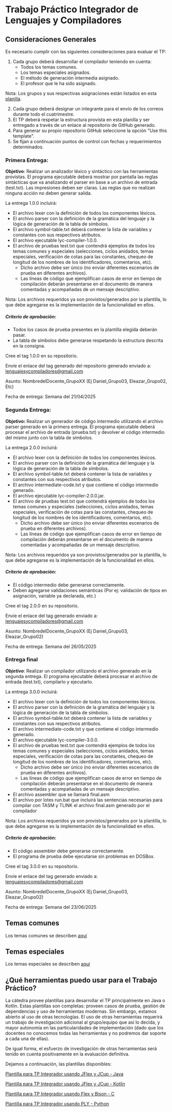 # Trabajo Práctico Integrador de Lenguajes y Compiladores

## Consideraciones Generales

Es necesario cumplir con las siguientes consideraciones para evaluar el TP:

1. Cada grupo deberá desarrollar el compilador teniendo en cuenta:
   - Todos los temas comunes.
   - Los temas especiales asignados.
   - El método de generación intermedia asignado.
   - El profesor que le ha sido asignado.

Nota: Los grupos y sus respectivas asignaciones están listados en esta [planilla](https://docs.google.com/spreadsheets/d/1ilXLve4AHoH-h7xnfaKj4vS6M-5-lx4WvyC9MKwsQ9w/edit?gid=0#gid=0).

2. Cada grupo deberá designar un integrante para el envío de los correos durante todo el cuatrimestre.
3. El TP deberá respetar la estructura provista en esta planilla y ser entregado a través de un enlace al repositorio de GitHub generado.
4. Para generar su propio repositorio GitHub seleccione la opción "Use this template".
5. Se fijan a continuación puntos de control con fechas y requerimientos determinados.


### Primera Entrega:

**Objetivo**: Realizar un analizador léxico y sintáctico con las herramientas provistas. 
El programa ejecutable deberá mostrar por pantalla las reglas sintácticas que va analizando el parser en base a un archivo de entrada (test.txt). 
Las impresiones deben ser claras. Las reglas que no realizan ninguna acción no deben generar salida.

La entrega 1.0.0 incluirá:

- El archivo lexer con la definición de todos los componentes léxicos.
- El archivo parser con la definición de la gramática del lenguaje y la lógica de generación de la tabla de símbolos.
- El archivo symbol-table.txt deberá contener la lista de variables y constantes con sus respectivos atributos.
- El archivo ejecutable lyc-compiler-1.0.0.
- El archivo de pruebas test.txt que contendrá ejemplos de todos los temas comunes y especiales (selecciones, ciclos anidados, temas especiales, verificación de cotas para las constantes, chequeo de longitud de los nombres de los identificadores, comentarios, etc).
  - Dicho archivo debe ser único (no enviar diferentes escenarios de prueba en diferentes archivos).
  - Las líneas de código que ejemplifican casos de error en tiempo de compilación deberán presentarse en el documento de manera comentadas y acompañadas de un mensaje descriptivo.

Nota: Los archivos requeridos ya son provistos/generados por la plantilla, lo que debe agregarse es la implementación de la funcionalidad en ellos.

##### Criterio de aprobación:
- Todos los casos de prueba presentes en la plantilla elegida deberán pasar.
- La tabla de símbolos debe generarse respetando la estructura descrita en la consigna.

Cree el tag 1.0.0 en su repositorio.

Envíe el enlace del tag generado del repositorio generado enviado a: lenguajesycompiladores@gmail.com

Asunto: NombredelDocente_GrupoXX (Ej Daniel_Grupo03, Eleazar_Grupo02, Etc)

Fecha de entrega: Semana del 21/04/2025


### Segunda Entrega:

**Objetivo:** Realizar un generador de código intermedio utilizando el archivo parser generado en la primera entrega. El programa ejecutable deberá procesar el archivo de entrada (prueba.txt) y devolver el código intermedio del mismo junto con la tabla de símbolos.

La entrega 2.0.0 incluirá:

- El archivo lexer con la definición de todos los componentes léxicos.
- El archivo parser con la definición de la gramática del lenguaje y la lógica de generación de la tabla de símbolos.
- El archivo symbol-table.txt deberá contener la lista de variables y constantes con sus respectivos atributos.
- El archivo intermediate-code.txt y que contiene el código intermedio generado.
- El archivo ejecutable lyc-compiler-2.0.0.jar.
- El archivo de pruebas test.txt que contendrá ejemplos de todos los temas comunes y especiales (selecciones, ciclos anidados, temas especiales, verificación de cotas para las constantes, chequeo de longitud de los nombres de los identificadores, comentarios, etc).
    - Dicho archivo debe ser único (no enviar diferentes escenarios de prueba en diferentes archivos).
    - Las líneas de código que ejemplifican casos de error en tiempo de compilación deberán presentarse en el documento de manera comentadas y acompañadas de un mensaje descriptivo.

Nota: Los archivos requeridos ya son provistos/generados por la plantilla, lo que debe agregarse es la implementación de la funcionalidad en ellos.

##### Criterio de aprobación:
- El código intermedio debe generarse correctamente.
- Deben agregarse validaciones semánticas (Por ej: validación de tipos en asignación, variable ya declarada, etc.)

Cree el tag 2.0.0 en su repositorio.

Envíe el enlace del tag generado enviado a: lenguajesycompiladores@gmail.com

Asunto: NombredelDocente_GrupoXX    (Ej Daniel_Grupo03, Eleazar_Grupo02)

Fecha de entrega: Semana del 26/05/2025

### Entrega final

***Objetivo***: Realizar un compilador utilizando el archivo generado en la segunda entrega. 
El programa ejecutable deberá procesar el archivo de entrada (test.txt), compilarlo y ejecutarlo.

La entrega 3.0.0 incluirá:

- El archivo lexer con la definición de todos los componentes léxicos.
- El archivo parser con la definición de la gramática del lenguaje y la lógica de generación de la tabla de símbolos.
- El archivo symbol-table.txt deberá contener la lista de variables y constantes con sus respectivos atributos.
- El archivo intermediate-code.txt y que contiene el código intermedio generado.
- El archivo ejecutable lyc-compiler-3.0.0.
- El archivo de pruebas test.txt que contendrá ejemplos de todos los temas comunes y especiales (selecciones, ciclos anidados, temas especiales, verificación de cotas para las constantes, chequeo de longitud de los nombres de los identificadores, comentarios, etc).
    - Dicho archivo debe ser único (no enviar diferentes escenarios de prueba en diferentes archivos).
    - Las líneas de código que ejemplifican casos de error en tiempo de compilación deberán presentarse en el documento de manera comentadas y acompañadas de un mensaje descriptivo.
- El archivo assembler que se llamará final.asm
- El archivo por lotes run.bat que incluirá las sentencias necesarias para compilar con TASM y TLINK el archivo final.asm generado por el compilador

Nota: Los archivos requeridos ya son provistos/generados por la plantilla, lo que debe agregarse es la implementación de la funcionalidad en ellos.

##### Criterio de aprobación:
- El código assembler debe generarse correctamente.
- El programa de prueba debe ejecutarse sin problemas en DOSBox.

Cree el tag 3.0.0 en su repositorio.

Envíe el enlace del tag generado enviado a: lenguajesycompiladores@gmail.com

Asunto: NombredelDocente_GrupoXX (Ej Daniel_Grupo03, Eleazar_Grupo02)

Fecha de entrega: Semana del 23/06/2025


## Temas comunes

Los temas comunes se describen [aquí](Temas%20Comunes.md)

## Temas especiales

Los temas especiales se describen [aquí](Temas%20Especiales.md)


## ¿Qué herramientas puedo usar para el Trabajo Práctico?

La cátedra provee plantillas para desarrollar el TP principalmente en Java o Kotlin.
Estas plantillas son completas: proveen casos de prueba, gestión de dependencias y uso de herramientas modernas.
Sin embargo, estamos abierto al uso de otras tecnologías.
El uso de otras herramientas requerirá un trabajo de investigación adicional al grupo/equipo que así lo decida, y mayor
autonomía en las particularidades de implementación (dado que los docentes no conocemos todas las herramientas y no podremos dar soporte
a cada una de ellas).

De igual forma, el esfuerzo de investigación de otras herramientas será tenido en cuenta positivamente en la evaluación definitiva.

Dejamos a continuación, las plantillas disponibles:


[Plantilla para TP Integrador usando JFlex y JCup - Java](https://github.com/Lenguajes-y-Compiladores-UnLaM/compiler-java)

[Plantilla para TP Integrador usando JFlex y JCup - Kotlin](https://github.com/Lenguajes-y-Compiladores-UnLaM/compiler-kotlin)

[Plantilla para TP Integrador usando Flex y Bison - C](https://github.com/Lenguajes-y-Compiladores-UnLaM/compiler-c)

[Plantilla para TP Integrador usando PLY - Python](https://github.com/Lenguajes-y-Compiladores-UnLaM/compilador-python)



